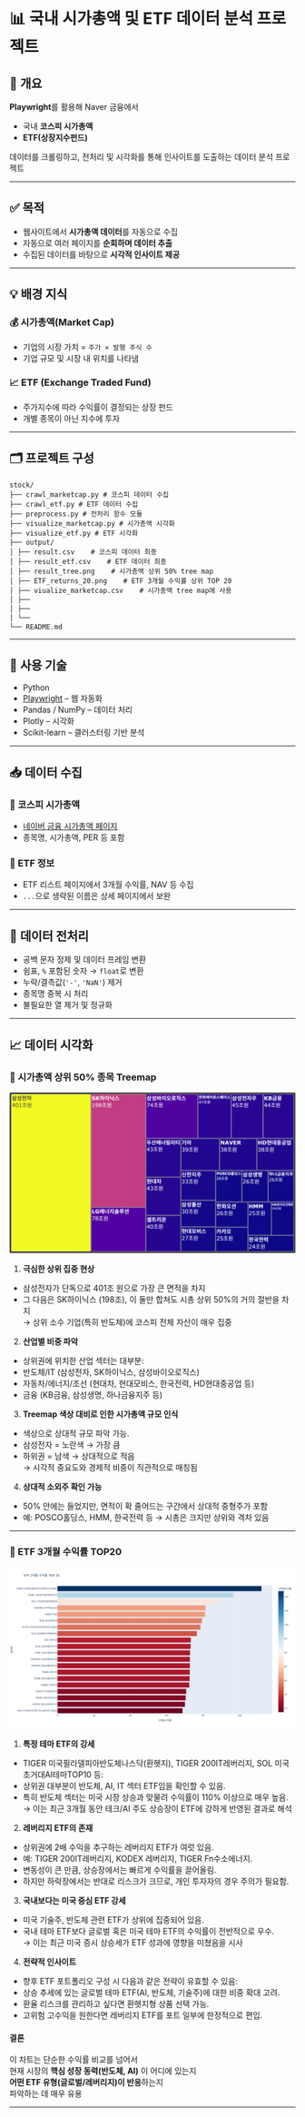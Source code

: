 # 📊 국내 시가총액 및 ETF 데이터 분석 프로젝트

## 🧾 개요
**Playwright**를 활용해 Naver 금융에서  
- 국내 **코스피 시가총액**
- **ETF(상장지수펀드)**
  
데이터를 크롤링하고, 전처리 및 시각화를 통해 인사이트를 도출하는 데이터 분석 프로젝트


---

## ✅ 목적
- 웹사이트에서 **시가총액 데이터**를 자동으로 수집
- 자동으로 여러 페이지를 **순회하며 데이터 추출**
- 수집된 데이터를 바탕으로 **시각적 인사이트 제공**


---

## 💡 배경 지식

### 💰 시가총액(Market Cap)
- 기업의 시장 가치 = `주가 × 발행 주식 수`
- 기업 규모 및 시장 내 위치를 나타냄

### 📈 ETF (Exchange Traded Fund)
- 주가지수에 따라 수익률이 결정되는 상장 펀드
- 개별 종목이 아닌 지수에 투자


---

## 🗂️ 프로젝트 구성

```
stock/
├── crawl_marketcap.py # 코스피 데이터 수집
├── crawl_etf.py # ETF 데이터 수집
├── preprocess.py # 전처리 함수 모듈
├── visualize_marketcap.py # 시가총액 시각화
├── visualize_etf.py # ETF 시각화
├── output/
│ ├── result.csv    # 코스피 데이터 최종
│ ├── result_etf.csv    # ETF 데이터 최종
│ ├── result_tree.png    # 시가총액 상위 50% tree map
│ ├── ETF_returns_20.png    # ETF 3개월 수익률 상위 TOP 20
│ ├── viualize_marketcap.csv    # 시가총액 tree map에 사용
│ ├──
│ ├── 
│ └── 
└── README.md
```

---

## 🧰 사용 기술

- Python
- [Playwright](https://playwright.dev/python/) – 웹 자동화
- Pandas / NumPy – 데이터 처리
- Plotly – 시각화
- Scikit-learn – 클러스터링 기반 분석


---

## 📥 데이터 수집

### 📌 코스피 시가총액
- [네이버 금융 시가총액 페이지](https://finance.naver.com/sise/sise_market_sum.naver)
- 종목명, 시가총액, PER 등 포함

### 📌 ETF 정보
- ETF 리스트 페이지에서 3개월 수익률, NAV 등 수집
- `...`으로 생략된 이름은 상세 페이지에서 보완


---

## 🧼 데이터 전처리
- 공백 문자 정제 및 데이터 프레임 변환
- 쉼표, `%` 포함된 숫자 → `float`로 변환
- 누락/결측값(`'-'`, `'NaN'`) 제거
- 종목명 중복 시 처리
- 불필요한 열 제거 및 정규화


---

## 📈 데이터 시각화

### 📌 시가총액 상위 50% 종목 Treemap
![시가총액 상위 50%](output/result_tree.png)
1. **극심한 상위 집중 현상**
  - 삼성전자가 단독으로 401조 원으로 가장 큰 면적을 차지
  - 그 다음은 SK하이닉스 (198조), 이 둘만 합쳐도 시총 상위 50%의 거의 절반을 차지  
  → 상위 소수 기업(특히 반도체)에 코스피 전체 자산이 매우 집중


2. **산업별 비중 파악**
  - 상위권에 위치한 산업 섹터는 대부분:
  - 반도체/IT (삼성전자, SK하이닉스, 삼성바이오로직스)
  - 자동차/에너지/조선 (현대차, 현대모비스, 한국전력, HD현대중공업 등)
  - 금융 (KB금융, 삼성생명, 하나금융지주 등)


3. **Treemap 색상 대비로 인한 시가총액 규모 인식**
  - 색상으로 상대적 규모 파악 가능.
  - 삼성전자 = 노란색 → 가장 큼
  - 하위권 = 남색 → 상대적으로 적음  
  → 시각적 중요도와 경제적 비중이 직관적으로 매칭됨


  4. **상대적 소외주 확인 가능**
  - 50% 안에는 들었지만, 면적이 확 줄어드는 구간에서 상대적 중형주가 포함
  - 예: POSCO홀딩스, HMM, 한국전력 등 → 시총은 크지만 상위와 격차 있음

---

### 📌 ETF 3개월 수익률 TOP20
![ETF TOP20](output/ETF_returns_20.png)
 1. **특정 테마 ETF의 강세**
  - TIGER 미국필라델피아반도체나스닥(환헷지), TIGER 200IT레버리지, SOL 미국초거대AI테마TOP10 등:
  - 상위권 대부분이 반도체, AI, IT 섹터 ETF임을 확인할 수 있음.
  - 특히 반도체 섹터는 미국 시장 상승과 맞물려 수익률이 110% 이상으로 매우 높음.  
  → 이는 최근 3개월 동안 테크/AI 주도 상승장이 ETF에 강하게 반영된 결과로 해석


2. **레버리지 ETF의 존재**
  - 상위권에 2배 수익을 추구하는 레버리지 ETF가 여럿 있음.
  - 예: TIGER 200IT레버리지, KODEX 레버리지, TIGER Fn수소에너지.
  - 변동성이 큰 만큼, 상승장에서는 빠르게 수익률을 끌어올림.
  - 하지만 하락장에서는 반대로 리스크가 크므로, 개인 투자자의 경우 주의가 필요함.


3. **국내보다는 미국 중심 ETF 강세**
  - 미국 기술주, 반도체 관련 ETF가 상위에 집중되어 있음.
  - 국내 테마 ETF보다 글로벌 혹은 미국 테마 ETF의 수익률이 전반적으로 우수.  
  → 이는 최근 미국 증시 상승세가 ETF 성과에 영향을 미쳤음을 시사


4. **전략적 인사이트**
  - 향후 ETF 포트폴리오 구성 시 다음과 같은 전략이 유효할 수 있음:
  - 상승 추세에 있는 글로벌 테마 ETF(AI, 반도체, 기술주)에 대한 비중 확대 고려.
  - 환율 리스크를 관리하고 싶다면 환헷지형 상품 선택 가능.
  - 고위험 고수익을 원한다면 레버리지 ETF를 포트 일부에 한정적으로 편입.

  #### 결론 
  이 차트는 단순한 수익률 비교를 넘어서  
  현재 시장의 **핵심 성장 동력(반도체, AI)** 이 어디에 있는지  
  **어떤 ETF 유형(글로벌/레버리지)이 반응**하는지  
  파악하는 데 매우 유용

---
